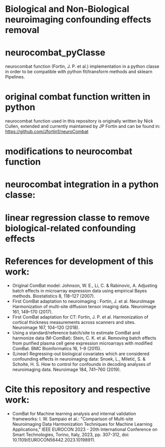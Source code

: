 # Biological and Non-Biological neuroimaging confounding effects removal
# neurocombat_pyClasse
neurocombat function (Fortin, J. P. et al.) implementation in a python classe in order to be compatible with python fit/transform methods and sklearn Pipelines.

# original combat function written in python
neurocombat function used in this repository is originally written by Nick Cullen, extended and currently maintained by JP Fortin and can be found in: https://github.com/Jfortin1/neuroCombat

# modifications to neurocombat function

# neurocombat integration in a python classe:

# linear regression classe to remove biological-related confounding effects


# References for development of this work:
- Original ComBat model: Johnson, W. E., Li, C. & Rabinovic, A. Adjusting batch effects in microarray expression data using empirical Bayes methods. Biostatistics 8, 118–127 (2007).
- First ComBat adaptation to neuroimaging : Fortin, J. et al. NeuroImage Harmonization of multi-site diffusion tensor imaging data. Neuroimage 161, 149–170 (2017).
- First ComBat adaptation for CT: Fortin, J. P. et al. Harmonization of cortical thickness measurements across scanners and sites. Neuroimage 167, 104–120 (2018).
- Using a standard/reference batch/site to estimate ComBat and harmonize data (M-ComBat): Stein, C. K. et al. Removing batch effects from purified plasma cell gene expression microarrays with modified ComBat. BMC Bioinformatics 16, 1–9 (2015).
- (Linear) Regressing-out biological covariates which are considered confounding effects in neuroimaging data: Snoek, L., Miletić, S. & Scholte, H. S. How to control for confounds in decoding analyses of neuroimaging data. Neuroimage 184, 741–760 (2019).

# Cite this repository and respective work: 
- ComBat for Machine learning analysis and internal validation frameworks: I. W. Sampaio et al.: "Comparison of Multi-site Neuroimaging Data Harmonization Techniques for Machine Learning Applications," IEEE EUROCON 2023 - 20th International Conference on Smart Technologies, Torino, Italy, 2023, pp. 307-312, doi: 10.1109/EUROCON56442.2023.10198911.

